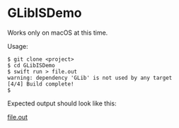 # GLibISDemo

Works only on macOS at this time.

Usage:

```
$ git clone <project>
$ cd GLibISDemo
$ swift run > file.out
warning: dependency 'GLib' is not used by any target
[4/4] Build complete!
$
```

Expected output should look like this: 

[file.out](file.out)
